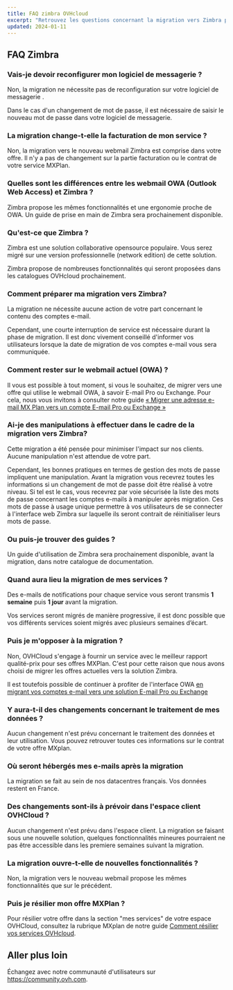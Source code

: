 ```yaml
---
title: FAQ zimbra OVHcloud
excerpt: "Retrouvez les questions concernant la migration vers Zimbra pour l'offre Mxplan OVHcloud"
updated: 2024-01-11
---
```


## FAQ Zimbra

### Vais-je devoir reconfigurer mon logiciel de messagerie ?

Non, la migration ne nécessite pas de reconfiguration sur votre logiciel de messagerie .

Dans le cas d'un changement de mot de passe, il est nécessaire de saisir le nouveau mot de passe dans votre logiciel de messagerie.

### La migration change-t-elle la facturation de mon service ?

Non, la migration vers le nouveau webmail Zimbra est comprise dans votre offre. Il n'y a pas de changement sur la partie facturation ou le contrat de votre service MXPlan.

### Quelles sont les différences entre les webmail OWA (Outlook Web Access) et Zimbra ?

Zimbra propose les mêmes fonctionnalités et une ergonomie proche de OWA. Un guide de prise en main de Zimbra sera prochainement disponible.

### Qu'est-ce que Zimbra ?

Zimbra est une solution collaborative opensource populaire. Vous serez migré sur une version professionnelle (network edition) de cette solution.

Zimbra propose de nombreuses fonctionnalités qui seront proposées dans les catalogues OVHcloud prochainement.

### Comment préparer ma migration vers Zimbra?

La migration ne nécessite aucune action de votre part concernant le contenu des comptes e-mail.

Cependant, une courte interruption de service est nécessaire durant la phase de migration. Il est donc vivement conseillé  d'informer vos utilisateurs lorsque la date de migration de vos comptes e-mail vous sera communiquée.

### Comment rester sur le webmail actuel (OWA) ?

Il vous est possible à tout moment, si vous le souhaitez, de migrer vers une offre qui utilise le webmail OWA, à savoir E-mail Pro ou Exchange. Pour cela, nous vous invitons à consulter notre guide [« Migrer une adresse e-mail MX Plan vers un compte E-mail Pro ou Exchange »](/pages/web_cloud/email_and_collaborative_solutions/migrating/migration_control_panel)

### Ai-je des manipulations à effectuer dans le cadre de la migration vers Zimbra?

Cette migration a été pensée pour minimiser l'impact sur nos clients. Aucune manipulation n'est attendue de votre part.

Cependant, les bonnes pratiques en termes de gestion des mots de passe impliquent une manipulation. Avant la migration vous recevrez toutes les informations si un changement de mot de passe doit être réalisé à votre niveau. Si tel est le cas, vous recevrez par voie sécurisée la liste des mots de passe concernant les comptes e-mails à manipuler après migration. Ces mots de passe à usage unique permettre à vos utilisateurs de se connecter à l'interface web Zimbra sur laquelle ils seront contrait de réinitialiser leurs mots de passe.

### Ou puis-je trouver des guides ?

Un guide d'utilisation de Zimbra sera prochainement disponible, avant la migration, dans notre catalogue de documentation.

### Quand aura lieu la migration de mes services ?

Des e-mails de notifications pour chaque service vous seront transmis **1 semaine** puis **1 jour** avant la migration.

Vos services seront migrés de manière progressive, il est donc possible que vos différents services soient migrés avec plusieurs semaines d’écart.

### Puis je m'opposer à la migration ?

Non, OVHCloud s'engage à fournir un service avec le meilleur rapport qualité-prix pour ses offres MXPlan. C'est pour cette raison que nous avons choisi de migrer les offres actuelles vers la solution Zimbra.

Il est toutefois possible de continuer à profiter de l'interface OWA [en migrant vos comptes e-mail vers une solution E-mail Pro ou Exchange](/pages/web_cloud/email_and_collaborative_solutions/migrating/migration_control_panel)

### Y aura-t-il des changements concernant le traitement de mes données ?

Aucun changement n'est prévu concernant le traitement des données et leur utilisation. Vous pouvez retrouver toutes ces informations sur le contrat de votre offre MXplan.

### Où seront hébergés mes e-mails après la migration

La migration se fait au sein de nos datacentres français. Vos données restent en France.

### Des changements sont-ils à prévoir dans l'espace client OVHCloud ?

Aucun changement n'est prévu dans l'espace client. La migration se faisant sous une nouvelle solution, quelques fonctionnalités mineures pourraient ne pas être accessible dans les premiere semaines suivant la migration.

### La migration ouvre-t-elle de nouvelles fonctionnalités ?

Non, la migration vers le nouveau webmail propose les mêmes fonctionnalités que sur le précédent.

### Puis je résilier mon offre MXPlan ?

Pour résilier votre offre dans la section "mes services" de votre espace OVHCloud, consultez la rubrique MXplan de notre guide [Comment résilier vos services OVHcloud](/pages/account_and_service_management/managing_billing_payments_and_services/how_to_cancel_services#mxplan).

## Aller plus loin

Échangez avec notre communauté d'utilisateurs sur <https://community.ovh.com>.

